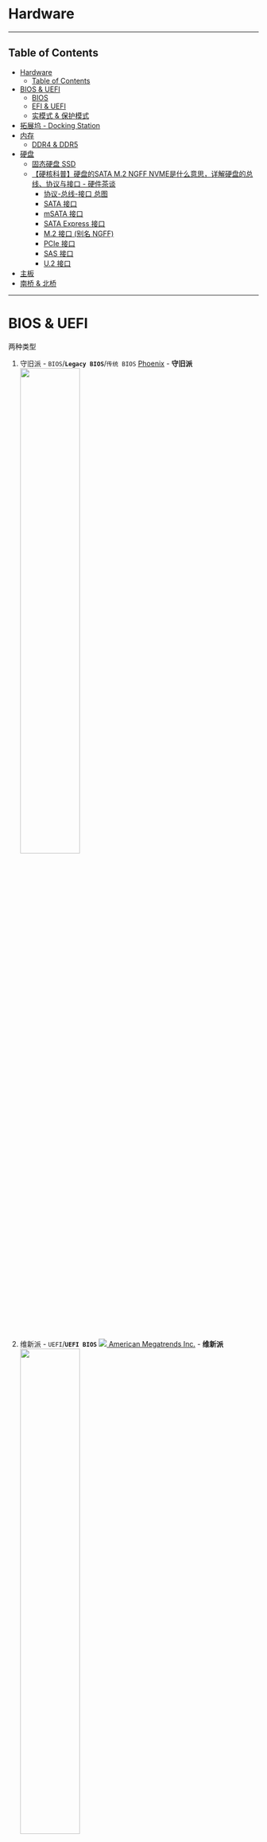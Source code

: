 #  Hardware

---

## Table of Contents

- [Hardware](#hardware)
  - [Table of Contents](#table-of-contents)
- [BIOS \& UEFI](#bios--uefi)
  - [BIOS](#bios)
  - [EFI \& UEFI](#efi--uefi)
  - [实模式 \& 保护模式](#实模式--保护模式)
- [拓展坞 - Docking Station](#拓展坞---docking-station)
- [内存](#内存)
  - [DDR4 \& DDR5](#ddr4--ddr5)
- [硬盘](#硬盘)
  - [固态硬盘 SSD](#固态硬盘-ssd)
  - [【硬核科普】硬盘的SATA M.2 NGFF NVME是什么意思，详解硬盘的总线、协议与接口 - 硬件茶谈](#硬核科普硬盘的sata-m2-ngff-nvme是什么意思详解硬盘的总线协议与接口---硬件茶谈)
    - [协议-总线-接口 总图](#协议-总线-接口-总图)
    - [SATA 接口](#sata-接口)
    - [mSATA 接口](#msata-接口)
    - [SATA Express 接口](#sata-express-接口)
    - [M.2 接口 (别名 NGFF)](#m2-接口-别名-ngff)
    - [PCIe 接口](#pcie-接口)
    - [SAS 接口](#sas-接口)
    - [U.2 接口](#u2-接口)
- [主板](#主板)
- [南桥 \& 北桥](#南桥--北桥)

---

# BIOS & UEFI

两种类型
1. 守旧派 - `BIOS`/**`Legacy BIOS`**/`传统 BIOS`
   [Phoenix](https://www.phoenix.com/) - **守旧派**
   <left><img src="Pics/hardware034.png" width=50%></left>
2. 维新派 - `UEFI`/**`UEFI BIOS`**
   [![](Pics/hardware032.webp) American Megatrends Inc.](https://www.ami.com/) - **维新派**
   <left><img src="Pics/hardware033.png" width=50%></left>


## BIOS

BIOS (Basic Input/Output System)

**BIOS 使用 汇编语言**

是计算机系统中的基本输入输出系统，固化在计算机主板上的软件

BIOS 对计算机来说至关重要，帮助启动计算机，并在操作系统加载之前提供底层的、基本的硬件操作和控制

主要功能
1. 启动引导 - BIOS 是计算机启动过程中的第一个软件程序
   1. 自检 (**POST** - Power-On Self Test)
   2. 检查和初始化系统硬件组件
2. 硬件配置 & 管理 - 提供一个固件界面，允许用户配置硬件设备的设置
   1. 硬件设置
   2. 启动顺序
3. 低级驱动程序 - 第一层驱动程序，提供基础的操作控制
   1. 键盘控制
   2. 屏幕显示
   3. 磁盘读写
4. 系统安全
5. 电源管理 - 电源状态监测、温度控制和风扇速度控制

操作系统本身也是程序，需要将其从磁盘引入内存


**BIOS芯片** - 存储器芯片，它存储了BIOS固件
1. **ROM(Read-Only Memory)** 芯片
2. ROM 断电后程序依然存在
   ![](Pics/hardware028.png)![](Pics/hardware029.png)
   1. Phoenix 公司
   2. AMI 公司 - American Megatrends Inc.


**CMOS芯片** - 主要用于存储BIOS设置和系统时间等信息，这些设置通过BIOS设置界面进行配置，并保存在CMOS芯片
1. **RAM(Random Access Memory)** 芯片，通常集成在主板南桥芯片中，所以从主板上看不到
2. RAM 断电后数据就会丢失，需要加个电源(锂电池)


**BIOS芯片** 和 **CMOS芯片** 在计算机启动和配置过程中互相配合
1. BIOS芯片 负责硬件的初始化和系统启动的基本程序
2. CMOS芯片 存储的设置信息则指导 BIOS 如何对硬件进行配置
3. 进入BIOS设置界面调整配置时，设置被保存在 CMOS 芯片中

![](Pics/hardware030.png)

BIOS 监测 & 加载顺序
1. 计算机上电，集线器PCH 通过 高速总线 DMI 通知 CPU 初始化，进入**保护模式**，读取 CMOS芯片 & BIOS 芯片中的程序
2. BIOS 进行 硬件自检，连接 南桥，南桥与所连接的部件进行通信
1. 连接 北桥，处理 CPU 与系统内存之间的数据通信，若有错，BIOS 将错误代码输出至屏幕
2. 若正常，CPU 回到 **实模式**，读取磁盘第一个分区的引导文件，启动管理程序
3. 将引导文件加载至内存，并将控制权交给内存
4. CPU 切换回 **保护模式**，加载操作系统 内核

由于实模式 1MB 内存限制，加载厂商驱动困难，需要切换实模式 & 保护模式，而且使用汇编语言

传统的 BIOS 正逐渐被 UEFI(统一可扩展固件接口) 所替代



## EFI & UEFI

<left><img src="Pics/hardware031.gif" width=100></left>

[UEFI Forum](https://uefi.org/)

EFI - Extensible Firmware Interface - 可扩展固件接口

UEFI - Unified Extensible Firmware Interface - 统一可扩展固件接口

**使用 C语言编写**

替代 传统 BIOS

UEFI 提供了更多的安全功能、更快的启动时间和对大容量硬盘(超过2TB)的支持，提供了一个更加现代化的界面和更丰富的系统配置选项


[![](Pics/hardware032.webp) American Megatrends Inc.](https://www.ami.com/) - **维新派**

[Aptio - American Megatrends Inc.](https://www.ami.com/aptio/)

![](Pics/hardware035.png)

类似于 雷蛇电脑 上的



## 实模式 & 保护模式

1. 实模式 - Real Mode
   1. Intel 8086和后续处理器的初始运行模式，提供了对原始8086处理器特性的完全访问
   2. 包括一个简单的线性地址空间
   3. 处理器只能访问1MB的内存空间(实地址空间)，地址是通过20位地址线实现的
   4. 没有 内存保护功能
   5. 所有程序都运行在同一地址空间中
   6. 用于 **兼容旧软件** 和 **在系统启动时初始化硬件**
2. 保护模式 - Protected Mode (功能更强大)
   1. 首次引入于Intel 80286处理器
   2. 支持更高级的功能，处理器可以使用扩展的内存
      1. **内存保护** - 防止程序相互干扰，提高系统稳定性和安全性
      2. 硬件级别的**多任务** - 允许操作系统更有效地管理多个同时运行的程序
      3. **虚拟内存** - 使程序能够使用比物理内存更大的地址空间


处理器在启动时首先进入实模式，以兼容旧的8086程序

随后，操作系统通常会将处理器切换到保护模式以使用其高级功能

系统启动时很快就会从实模式切换到保护模式，并在大部分时间里运行在保护模式下


---



# 拓展坞 - Docking Station




# 内存

内存品牌只代表售后服务，决定品质的是内存颗粒(黑色)

大多数内存品牌没有生产制造内存颗粒的能力，从上游厂商购买

各个厂商都有高中低档产品
1. 三星
2. 海力士
3. 镁光
4. 长鑫

高频率内存一定使用好颗粒

使用场景
1. 游戏 - 对内存频率敏感的游戏并不多 - 当显卡不行，内存频率影响不大，内存成为瓶颈 - 内存数据频繁更换
2. 工作 - 更用不上高频 - 像剪视频、建模等都是初始一次性导入很多数据，后续长时间对该数据简单调整

内存超频存在一定风险，可能导致不能稳定运行，甚至无法进入系统

不要轻易动内存电压，可能造成硬件损坏

内存频率越高，时钟周期越短 (内存频率越高越好，时序越低越好)

内存通达 - 内存控制器和内存之间数据交换通道数 - 受CPU中内存控制器限制
1. 双通道 - 大多数平台 - 基本上足够了
2. 四通道 - 大吞吐量 - 线程撕裂者、X299才会支持

## DDR4 & DDR5

![](Pics/hardware026.png)

同频率的 DDR4 读写性能约等于 DDR5

相同频率，时序越低，延迟越低

DDR4 延迟相对较低

![](Pics/hardware027.png)


# 硬盘

三大种类
1. 固态硬盘 - SSD - solid state drive
2. 混合硬盘 - HHD - hybrid hard drive
3. 传统硬盘 - HDD - hard disk drive


## 固态硬盘 SSD

[M.2、SATA、PCI-E、NVMe都是啥？看看这个就知道了 - 啃芝士](https://www.bilibili.com/video/BV1cx411X7xA/)

[【硬核科普】硬盘的SATA M.2 NGFF NVME是什么意思，详解硬盘的总线、协议与接口 - 硬件茶谈](https://www.bilibili.com/video/BV1Qv411t7ZL/)

[【拯点攻略】2021拯救者全系笔记本内存更换&硬盘加装教程](https://www.bilibili.com/video/BV1RL4y1E7t8/)

[三款性价比PCIe 4.0 SSD对比测试：三星980 PRO、WD_BLACK SN770、致态TiPlus7100](https://zhuanlan.zhihu.com/p/596718372)

![](Pics/hardware008.png)

总线、协议、接口 需要匹配

读取、写入 设备速率要匹配

耐用问题 - 闪存颗粒 - 概率问题 - 大品牌售后好(三星、西数、闪迪、铠侠、金士顿、英睿达)

按接口
1. SATA - Serial Advanced Technology Attachment - 接口 & 通道
   1. 与目前市面上的机械硬盘在接口方面没有区别，一个供电接口一个数据接口
   2. 最常见的接口类型之一，使用串行ATA技术
   3. 兼容传统硬盘接口，易于升级
   4. 速度受限于SATA标准，最高理论传输速率为6 Gb/s (SATA III)
2. mSATA - Mini-SATA
   1. 尺寸比传统SATA SSD更小，但使用的是SATA协议，因此速度相似
   2. 已被更小型且支持更高速度的M.2接口取代
3. M.2 - 物理接口
   1. 直接插到主板接口上并用螺丝固定
   2. 一种小型化的接口规格，可以跑**SATA和PCIe通道**，M.2插槽可以支持基于SATA和基于PCIe的设备，这意味着一个M.2插槽可能兼容多种类型的SSD
   3. M.2 SSDs可通过**PCIe通道**提供更高的速度，特别是当配合**NVMe协议**时
   4. 适合笔记本和紧凑型设备，具有不同长度和宽度的规格
   5. 插槽两种类型 - B型 & M型 - 有些固态硬盘两种插槽都支持（两个缺口） - M型支持更高的总线标准(拿到一个m key的ssd，就可以直接判定它是支持nvme的，拿到一个b&m key的ssd则无法判定，我只能说绝大多数b&m key都是不支持nvme协议的)
      ![](Pics/hardware003.png)
      ![](Pics/hardware009.png)
      ![](Pics/hardware010.png)
   6. 长度多种规格 - eg : 2280 = 22mm×88mm
      ![](Pics/hardware004.png)
4. PCIe - Peripheral Component Interconnect Express - 接口 & 通道
   1. 桌面级SSD的顶级产品
   2. 既是一种接口标准，也涉及到协议的概念
   3. 高速接口，直接连接到主板的PCIe插槽
   4. 提供比SATA更高的数据传输速率，特别是在使用NVMe协议时
   5. 用于高端和性能要求高的应用场景

按颗粒类型
1. SLC - Single-Level Cell
   1. 每个存储单元存储1位数据 - 每个单元只需要区分两种状态（0或1），使得电子擦写和重写的过程对存储介质的损耗最小
   2. 优点：最快的读写速度、最高的耐用性、最长的使用寿命
   3. 缺点：成本最高，每GB存储空间的价格最贵
   4. 用途：高端企业级应用，需要极高的性能和可靠性
2. MLC - Multi-Level Cell
   1. 每个存储单元存储2位数据 - 需要区分四种状态（00、01、10、11），这增加了读写错误的概率，并通过更频繁的擦写周期加速了介质的磨损
   2. 优点：较好的速度和耐用性，成本低于SLC
   3. 缺点：速度和耐用性低于SLC，寿命较短
   4. 用途：企业级和高端消费级市场
3. TLC - Triple-Level Cell
   1. 每个存储单元存储3位数据 - 区分八种状态，比MLC更复杂，因此在相同的物理空间内可以存储更多数据，成本更低。但这也导致每个单元的耐用性进一步降低，因为需要更精细的电压控制和更频繁的擦写周期
   2. 优点：存储密度高，制造成本低
   3. 缺点：相较于SLC和MLC，读写速度慢，耐用性和寿命较低
   4. 用途：主流消费级市场，平衡性能和成本

按传输协议
1. AHCI - Advanced Host Controller Interface - 协议
   1. 主要用于SATA接口的一种旧协议，虽然主要与HDDs相关联，但也适用于SSD
2. NVMe - Non-Volatile Memory Express - 协议
   1. 一种优化的协议，**专为SSD通过PCIe接口设计**，提高速度和效率
   2. 提供极低的延迟和高IOPS（输入/输出操作每秒）

协议 protocol : 电脑内部的规矩，规定两设备通讯时：

设备间协议一致或者相容(compatibility)才能通讯

![](Pics/hardware011.png)

![](Pics/hardware012.png)


对普通用户购买建议是优先购买大厂**M.2接口**支持**NVMe协议**走PCIe总线的TLC颗粒产品

![](Pics/hardware001.png)

SATA & NVMe 对比
1. 走SATA协议的M.2 SSD会被连接到南桥的SATA port上，在其上走传统的AHCI协议栈（SCSI的一个子集），漫长而延迟很高。AHCI只有1个命令队列，队列深度32，如果发生大量小文件操作，就会发生拥堵。
2. 走NVMe的SSD，直接走PCIe通道，协议栈很浅。而NVMe可以有65535个队列，每个队列都可以深达65536个命令。NVMe也充分使用了MSI的2048个中断向量优势，延迟大大减小，尤其大量小文件时速度更是飞快。

![](Pics/hardware002.png)

AHCI还是基于传统的块传输。而NVMe使用了一种叫做“Doorbell”的机制来充分利用了极长的队列，大大减小了延迟。


## [【硬核科普】硬盘的SATA M.2 NGFF NVME是什么意思，详解硬盘的总线、协议与接口 - 硬件茶谈](https://www.bilibili.com/video/BV1Qv411t7ZL/)

### 协议-总线-接口 总图

![](Pics/hardware008.png)

**常用接口**
1. 民用：SATA、mSATA、SATA Express、M.2(B-Key & M-Key)、PCIe
2. 企业：U.2、 SAS

其中，**PCIe 总线的硬盘之间的接口大部分可以相互转换**

![](Pics/hardware025.png)


SATA 3.0 普及较广

![](Pics/hardware017.png)

$6Gbps × 8/10 = 6/8 GB/s × 8/10 = 0.6 GB/s = 600 MB/s$

PCIe 3.0 4.0 普及较广 (PCIe 带宽和长度有关)

![](Pics/hardware018.png)

SAS 3.0 普及较广

![](Pics/hardware019.png)

$12Gbps × 8/10 = 12/8 GB/s × 8/10 = 1.2 GB/s$



### SATA 接口

使用 SATA 总线，AHCI 协议

![](Pics/hardware014.png)

民用 2.5寸机械硬盘、3.5寸机械硬盘、2.5寸固态硬盘 使用的都是该接口

![](Pics/hardware015.png)

SATA 接口 分为两部分
1. 供电 - 接驳在电脑电源上
2. 数据 - SATA数据线接驳在主板上

速度上限 600 MB/s

### mSATA 接口

使用 SATA 总线，AHCI 协议

诞生目的 - 给SATA接口的固态缩小体积

![](Pics/hardware016.png)

速率没有提升，没有前瞻性的提供高带宽，只是单纯的减少体积，因此在 M.2 接口普及后就消失了

### SATA Express 接口

PCIe × 2 总线，可以走 AHCI协议 或 NVMe协议

![](Pics/hardware020.png)

不够前瞻性，接口体积过于庞大，后被tao'tai

### M.2 接口 (别名 NGFF)

![](Pics/hardware021.png)

走 SATA 总线 AHCI 协议，则和普通的 SATA 硬盘没有区别，速率限制在 500 MB/S

可以走 PCIe 总线， AHCI 协议 或 NVMe 协议，速率上限由 PCIe 版本 和 长度 决定

最常见的组合是 PCIe + NVMe

M.2 接口
1. B-Key(Socket2，豁口在左)，支持 SATA 总线 和 PCIe * 2
2. M-Key(Socket3，豁口在右)，支持 SATA 总线 和 PCIe * 4

无法通过外形判断支持什么协议

### PCIe 接口

PCIe 可以作为总线、传输通道，也可也以接口形式存在

![](Pics/hardware022.png)

目前直接以 PCIe 为接口的固态硬盘常见于超高性能等级以及企业级固态硬盘上，民用级固态硬盘还是以 M.2 为主

### SAS 接口

SAS 总线、SCSI协议，服务器上用的较多，可以理解为强化版 SATA 接口

SAS 总线可以 一分多，以满足服务器硬盘柜多硬盘要求

![](Pics/hardware023.png)

由于直接在 SATA 接口上改款而来，**SAS 接口** 可以向下兼容 SATA 硬盘，走 AHCI

而 SAS 硬盘本身是 SAS 总线，SCSI 协议

### U.2 接口

在 SAS 接口上继续改款

![](Pics/hardware023.png)

兼容 SAS、SATA

额外提供 PCIe × 4 总线 支持






# 主板

主板 和 CPU 需要匹配，与机箱

尺寸
1. ATX - 大板 - 7条PCIe
2. MATX - 4条PCIe
3. ITX - 1条PCIe

价格区别
1. 供电 - 主板CPU供电
   1. 供电相数越多，每一相承载的电流越少，发热量低，供电稳定
   2. 供电原件质量
2. 扩展性
   1. 内存条插槽数量
   2. PCIe插槽数量
   3. PCIe插槽速度
   4. M.2接口数量
   5. SATA接口数量
   6. 背板接口数量
      1. 视频输出 - HDMI、DP (显示器应该连在独显上，而非主板上)
      2. USB、Type-C、电口
      3. 网口
      4. 音频
      5. WiFi
      6. 蓝牙
   7. 风扇供电接口数量
   8. RGB接口数量
3. BIOS - Basic Input Output System
   1. 对于普通用户没啥用




# 南桥 & 北桥

通过高速总线(如 DMI、HyperTransport)连接起来，形成了整个系统的芯片组架构

南桥 & 北桥
1. 北桥 - NorthBridge
   1. 负责处理与 CPU 直接通信的高速组件，比如内存控制器、PCI Express 总线、显卡 等
   2. 随着技术的发展，现代处理器已经集成了内存控制器和 PCIe 控制器，因此北桥的作用逐渐减弱
2. 南桥 - SorthBridge
   1. 负责处理与 CPU 间接通信的低速组件
      1. 硬盘接口 - SATA、IDE
      2. USB
      3. 网卡
      4. 音频接口
   2. 通常也包含了一些辅助功能，如电源管理、时钟、GPIO（通用输入输出）等。
